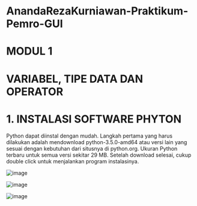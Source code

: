 # AnandaRezaKurniawan-Praktikum-Pemro-GUI

# MODUL 1
# VARIABEL, TIPE DATA DAN OPERATOR

# 1. INSTALASI SOFTWARE PHYTON
  Python dapat diinstal dengan mudah. Langkah pertama yang harus dilakukan adalah
mendownload python-3.5.0-amd64 atau versi lain yang sesuai dengan kebutuhan dari
situsnya di python.org. Ukuran Python terbaru untuk semua versi sekitar 29 MB. Setelah
download selesai, cukup double click untuk menjalankan program instalasinya. 

![image](https://user-images.githubusercontent.com/72422050/114905413-2115b400-9e43-11eb-8b6d-86e73625a337.png)

![image](https://user-images.githubusercontent.com/72422050/114906143-f4ae6780-9e43-11eb-870d-57db4f10088c.png)

![image](https://user-images.githubusercontent.com/72422050/114906682-7dc59e80-9e44-11eb-9ae3-183916d18115.png)
